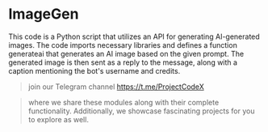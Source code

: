 # ImageGen

This code is a Python script that utilizes an API for generating AI-generated images. The code imports necessary libraries and defines a function generateai that generates an AI image based on the given prompt. The generated image is then sent as a reply to the message, along with a caption mentioning the bot's username and credits.

> join our Telegram channel <https://t.me/ProjectCodeX>

> where we share these modules along with their complete functionality. Additionally, we showcase fascinating projects for you to explore as well.
